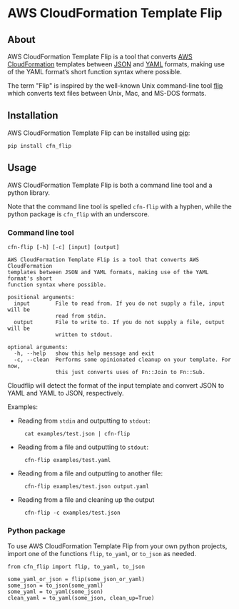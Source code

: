 # AWS CloudFormation Template Flip

## About

AWS CloudFormation Template Flip is a tool that converts [AWS CloudFormation](https://aws.amazon.com/cloudformation/) templates between [JSON](http://json.org/) and [YAML](http://yaml.org) formats, making use of the YAML format’s short function syntax where possible.

The term "Flip" is inspired by the well-known Unix command-line tool [flip](https://ccrma.stanford.edu/~craig/utility/flip/) which converts text files between Unix, Mac, and MS-DOS formats.

## Installation

AWS CloudFormation Template Flip can be installed using [pip](https://pip.pypa.io/en/stable/):

    pip install cfn_flip

## Usage

AWS CloudFormation Template Flip is both a command line tool and a python library.

Note that the command line tool is spelled `cfn-flip` with a hyphen, while the python package is `cfn_flip` with an underscore.

### Command line tool

    cfn-flip [-h] [-c] [input] [output]

    AWS CloudFormation Template Flip is a tool that converts AWS CloudFormation
    templates between JSON and YAML formats, making use of the YAML format's short
    function syntax where possible.

    positional arguments:
      input        File to read from. If you do not supply a file, input will be
                   read from stdin.
      output       File to write to. If you do not supply a file, output will be
                   written to stdout.

    optional arguments:
      -h, --help   show this help message and exit
      -c, --clean  Performs some opinionated cleanup on your template. For now,
                   this just converts uses of Fn::Join to Fn::Sub.

Cloudflip will detect the format of the input template and convert JSON to YAML and YAML to JSON, respectively.

Examples:

* Reading from `stdin` and outputting to `stdout`:

        cat examples/test.json | cfn-flip

* Reading from a file and outputting to `stdout`:

        cfn-flip examples/test.yaml

* Reading from a file and outputting to another file:

        cfn-flip examples/test.json output.yaml

* Reading from a file and cleaning up the output

        cfn-flip -c examples/test.json

### Python package

To use AWS CloudFormation Template Flip from your own python projects, import one of the functions `flip`, `to_yaml`, or `to_json` as needed.

    from cfn_flip import flip, to_yaml, to_json

    some_yaml_or_json = flip(some_json_or_yaml)
    some_json = to_json(some_yaml)
    some_yaml = to_yaml(some_json)
    clean_yaml = to_yaml(some_json, clean_up=True)
